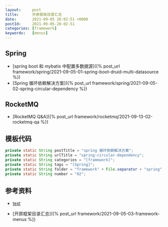 ```yaml
---
layout:     post
title:      开原框架目录汇总
date:       2021-09-05 20:02:51 +0800
postId:     2021-09-05-20-02-51
categories: [framework]
keywords:   [menus]
---
```


## Spring

* [spring boot 和 mybatis 中配置多数据源]({% post_url framework/spring/2021-09-05-01-spring-boot-druid-multi-datasource %})
* [Spring 循环依赖解决方案]({% post_url framework/spring/2021-09-05-02-spring-circular-dependency %})

## RocketMQ
* [RocketMQ Q&A]({% post_url framework/rocketmq/2021-09-13-02-rocketmq-qa %})

## 模板代码
```java
private static String postTitle = "spring 循环依赖解决方案";
private static String urlTitle = "spring-circular-dependency";
private static String categories = "[framework]";
private static String tags = "[Spring]";
private static String folder = "framework" + File.separator + "spring";
private static String number = "02";
```

## 参考资料

* [test](test.html)

* [开原框架目录汇总]({% post_url framework/2021-09-05-03-framework-menus %})
